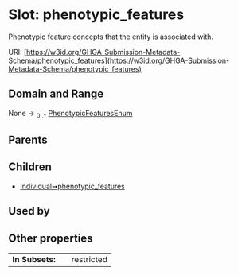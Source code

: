 
# Slot: phenotypic_features


Phenotypic feature concepts that the entity is associated with.

URI: [https://w3id.org/GHGA-Submission-Metadata-Schema/phenotypic_features](https://w3id.org/GHGA-Submission-Metadata-Schema/phenotypic_features)


## Domain and Range

None &#8594;  <sub>0..\*</sub> [PhenotypicFeaturesEnum](PhenotypicFeaturesEnum.md)

## Parents


## Children

 *  [Individual➞phenotypic_features](Individual_phenotypic_features.md)

## Used by


## Other properties

|  |  |  |
| --- | --- | --- |
| **In Subsets:** | | restricted |

